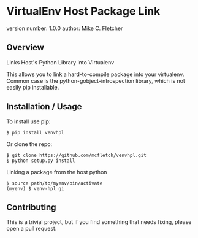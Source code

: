 VirtualEnv Host Package Link
===============================

version number: 1.0.0
author: Mike C. Fletcher

Overview
--------

Links Host's Python Library into Virtualenv

This allows you to link a hard-to-compile package into your
virtualenv. Common case is the python-gobject-introspection
library, which is not easily pip installable.

Installation / Usage
--------------------

To install use pip:

    $ pip install venvhpl

Or clone the repo:

    $ git clone https://github.com/mcfletch/venvhpl.git
    $ python setup.py install

Linking a package from the host python

    $ source path/to/myenv/bin/activate
    (myenv) $ venv-hpl gi
    
Contributing
------------

This is a trivial project, but if you find something
that needs fixing, please open a pull request.

